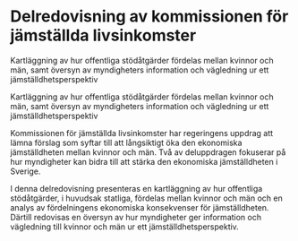 # Delredovisning av kommissionen för jämställda livsinkomster

Kartläggning av hur offentliga stödåtgärder fördelas mellan kvinnor och män, samt översyn av myndigheters information och vägledning ur ett jämställdhetsperspektiv

Kartläggning av hur offentliga stödåtgärder fördelas mellan kvinnor och män, samt översyn av myndigheters information och vägledning ur ett jämställdhetsperspektiv

Kommissionen för jämställda livsinkomster har regeringens uppdrag att lämna förslag som syftar till att långsiktigt öka den ekonomiska
jämställdheten mellan kvinnor och män. Två av deluppdragen fokuserar på hur myndigheter kan bidra till att stärka den ekonomiska jämställdheten i Sverige.

I denna delredovisning presenteras en kartläggning av hur offentliga stödåtgärder, i huvudsak statliga, fördelas mellan kvinnor och män och en analys av fördelningens ekonomiska konsekvenser för jämställdheten. Därtill redovisas en översyn av hur myndigheter ger information och vägledning till kvinnor och män ur ett jämställdhetsperspektiv.
